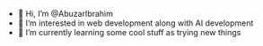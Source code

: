 - 👋 Hi, I’m @AbuzarIbrahim
- 👀 I’m interested in  web development along with AI development
- 🌱 I’m currently learning some cool stuff as trying new things

